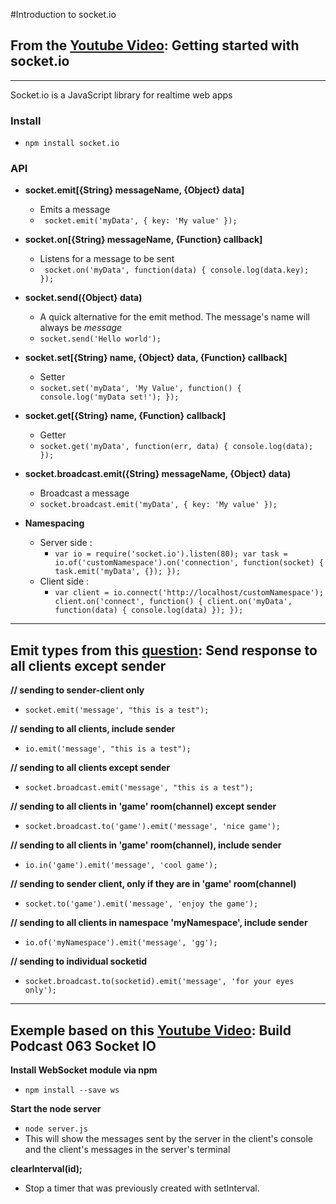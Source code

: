 #Introduction to socket.io
## From the [Youtube Video](https://www.youtube.com/watch?v=nN6gFQMr3yU): Getting started with socket.io
---

Socket.io is a JavaScript library for realtime web apps

### Install 
* `npm install socket.io`

### API
* **socket.emit[{String} messageName, {Object} data]**
	* Emits a message
	* `
	socket.emit('myData', {
		key: 'My value'
	});`

* **socket.on[{String} messageName, {Function} callback]**
	* Listens for a message to be sent
	* `
	socket.on('myData', function(data) {
		console.log(data.key);
	});`

* **socket.send({Object} data)**
	* A quick alternative for the emit method. The message's name will always be _message_
	* `socket.send('Hello world');`

* **socket.set[{String} name, {Object} data, {Function} callback]**
	* Setter 
	* `
	socket.set('myData', 'My Value', function() {
		console.log('myData set!');
	});
	`

* **socket.get[{String} name, {Function} callback]**
	* Getter 
	* `
	socket.get('myData', function(err, data) {
		console.log(data);
	});
	`

* **socket.broadcast.emit({String} messageName, {Object} data)** 
	* Broadcast a message 
	* `
	socket.broadcast.emit('myData', {
		key: 'My value'
	});
	`

* **Namespacing**
	* Server side :
		* `
		var io = require('socket.io').listen(80);
		var task = io.of('customNamespace').on('connection', function(socket) {
			task.emit('myData', {});
		});
		`
	* Client side :
		* `
		var client = io.connect('http://localhost/customNamespace');
		client.on('connect', function() {
			client.on('myData', function(data) {
				console.log(data)
			});
		});
		`
---

## Emit types from this [question](http://stackoverflow.com/questions/10058226/send-response-to-all-clients-except-sender-socket-io): Send response to all clients except sender

**// sending to sender-client only**
* `socket.emit('message', "this is a test");`

**// sending to all clients, include sender**
* `io.emit('message', "this is a test");`

**// sending to all clients except sender**
* `socket.broadcast.emit('message', "this is a test");`

**// sending to all clients in 'game' room(channel) except sender**
* `socket.broadcast.to('game').emit('message', 'nice game');`

**// sending to all clients in 'game' room(channel), include sender**
* `io.in('game').emit('message', 'cool game');`

**// sending to sender client, only if they are in 'game' room(channel)**
* `socket.to('game').emit('message', 'enjoy the game');`

**// sending to all clients in namespace 'myNamespace', include sender**
* `io.of('myNamespace').emit('message', 'gg');`

**// sending to individual socketid**
* `socket.broadcast.to(socketid).emit('message', 'for your eyes only');`

---

## Exemple based on this [Youtube Video](https://www.youtube.com/watch?v=HtzA1sCr5FQ&list=PLw5h0DiJ-9PC0Wo1NWrNHgKE-mFc_9ftq): Build Podcast 063 Socket IO

**Install WebSocket module via npm**
* `npm install --save ws`

**Start the node server**
* `node server.js`
* This will show the messages sent by the server in the client's console and the client's messages in the server's terminal

**clearInterval(id);**
* Stop a timer that was previously created with setInterval.

